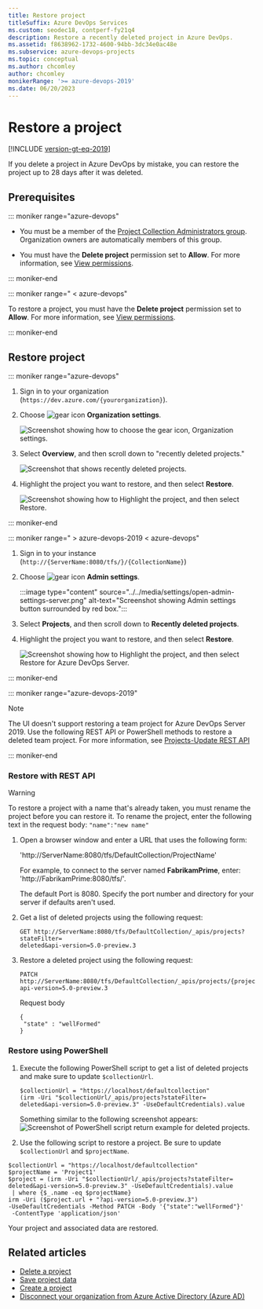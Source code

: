 ```yaml
---
title: Restore project
titleSuffix: Azure DevOps Services
ms.custom: seodec18, contperf-fy21q4
description: Restore a recently deleted project in Azure DevOps.
ms.assetid: f8638962-1732-4600-94bb-3dc34e0ac48e
ms.subservice: azure-devops-projects
ms.topic: conceptual
ms.author: chcomley
author: chcomley
monikerRange: '>= azure-devops-2019'
ms.date: 06/20/2023
---
```


# Restore a project

[!INCLUDE [version-gt-eq-2019](../../includes/version-gt-eq-2019.md)]

If you delete a project in Azure DevOps by mistake, you can restore the project up to 28 days after it was deleted.

## Prerequisites

::: moniker range="azure-devops"

* You must be a member of the [Project Collection Administrators group](../security/look-up-project-collection-administrators.md). Organization owners are automatically members of this group.

* You must have the **Delete project** permission set to **Allow**. For more information, see [View permissions](../security/view-permissions.md).

::: moniker-end

::: moniker range=" < azure-devops"

To restore a project, you must have the **Delete project** permission set to **Allow**. For more information, see [View permissions](../security/view-permissions.md).

::: moniker-end

## Restore project

::: moniker range="azure-devops"

1. Sign in to your organization (```https://dev.azure.com/{yourorganization}```).

2. Choose ![gear icon](../../media/icons/gear-icon.png) **Organization settings**.

   ![Screenshot showing how to choose the gear icon, Organization settings.](../../media/settings/open-admin-settings-vert.png)

3. Select **Overview**, and then scroll down to "recently deleted projects."

   ![Screenshot that shows recently deleted projects.](../accounts/media/shared/organization-settings-select-overview.png)

1. Highlight the project you want to restore, and then select **Restore**.

   ![Screenshot showing how to Highlight the project, and then select Restore.](media/restore-project/recently-deleted-projects.png)

   
::: moniker-end

::: moniker range=" > azure-devops-2019 < azure-devops"

1. Sign in to your instance (```http://{ServerName:8080/tfs/}/{CollectionName}```)
2. Choose ![gear icon](../../media/icons/gear-icon.png) **Admin settings**.

   :::image type="content" source="../../media/settings/open-admin-settings-server.png" alt-text="Screenshot showing Admin settings button surrounded by red box.":::

3. Select **Projects**, and then scroll down to **Recently deleted projects**.

4. Highlight the project you want to restore, and then select **Restore**.

   ![Screenshot showing how to Highlight the project, and then select Restore for Azure DevOps Server. ](media/restore-project/recently-deleted-projects.png)

::: moniker-end

::: moniker range="azure-devops-2019"

> [!NOTE]
> The UI doesn't support restoring a team project for Azure DevOps Server 2019.  Use the following REST API or PowerShell methods to restore a deleted team project. For more information, see [Projects-Update REST API](/rest/api/azure/devops/core/projects/update)

::: moniker-end

### Restore with REST API

> [!WARNING]
> To restore a project with a name that's already taken, you must rename the project before you can restore it. To rename the project, enter the following text in the request body: `"name":"new name"`

1. Open a browser window and enter a URL that uses the following form:  

    'http://ServerName:8080/tfs/DefaultCollection/ProjectName'

   For example, to connect to the server named **FabrikamPrime**, enter: 'http://FabrikamPrime:8080/tfs/'.

   The default Port is 8080. Specify the port number and directory for your server if defaults aren't used.

2. Get a list of deleted projects using the following request:

   ```
   GET http://ServerName:8080/tfs/DefaultCollection/_apis/projects?stateFilter=
   deleted&api-version=5.0-preview.3
   ```

3. Restore a deleted project using the following request:

   ```
   PATCH http://ServerName:8080/tfs/DefaultCollection/_apis/projects/{projectId}?
   api-version=5.0-preview.3
   ```
   Request body

   ```   
   {
    "state" : "wellFormed"
   }
   ```

### Restore using PowerShell

1. Execute the following PowerShell script to get a list of deleted projects and make sure to update `$collectionUrl`.

   ```
   $collectionUrl = "https://localhost/defaultcollection"
   (irm -Uri "$collectionUrl/_apis/projects?stateFilter=
   deleted&api-version=5.0-preview.3" -UseDefaultCredentials).value
   ```

   Something similar to the following screenshot appears:
   ![Screenshot of PowerShell script return example for deleted projects.](media/restore-project/deleted-projects-powershell-script-2019.png)

2. Use the following script to restore a project. Be sure to update `$collectionUrl` and `$projectName`.


```
$collectionUrl = "https://localhost/defaultcollection"
$projectName = 'Project1'
$project = (irm -Uri "$collectionUrl/_apis/projects?stateFilter=
deleted&api-version=5.0-preview.3" -UseDefaultCredentials).value
 | where {$_.name -eq $projectName}
irm -Uri ($project.url + "?api-version=5.0-preview.3") 
-UseDefaultCredentials -Method PATCH -Body '{"state":"wellFormed"}'
 -ContentType 'application/json'
```

Your project and associated data are restored.

## Related articles

* [Delete a project](delete-project.md)
* [Save project data](save-project-data.md)
* [Create a project](create-project.md)
* [Disconnect your organization from Azure Active Directory (Azure AD)](../accounts/disconnect-organization-from-azure-ad.md)
